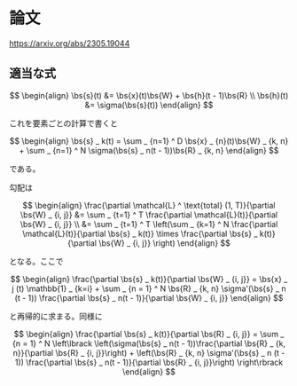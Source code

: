 # 論文

<https://arxiv.org/abs/2305.19044> $\newcommand{\bs}{\boldsymbol}$

## 適当な式

$$
\begin{align}
\bs{s}(t) &= \bs{x}(t)\bs{W} + \bs{h}(t - 1)\bs{R} \\
\bs{h}(t) &= \sigma(\bs{s}(t))
\end{align}
$$

これを要素ごとの計算で書くと

$$
\begin{align}
\bs{s} _ k(t) = \sum _ {n=1} ^ D \bs{x} _ {n}(t)\bs{W} _ {k, n} + \sum _ {n=1} ^ N \sigma(\bs{s} _ n(t - 1))\bs{R} _ {k, n}
\end{align}
$$

である。

勾配は

$$
\begin{align}
\frac{\partial \mathcal{L} ^ \text{total} (1, T)}{\partial \bs{W} _ {i, j}} &= \sum _ {t=1} ^ T \frac{\partial \mathcal{L}(t)}{\partial \bs{W} _ {i, j}} \\
&= \sum _ {t=1} ^ T \left(\sum _ {k=1} ^ N \frac{\partial \mathcal{L}(t)}{\partial \bs{s} _ k(t)} \times \frac{\partial \bs{s} _ k(t)}{\partial \bs{W} _ {i, j}} \right)
\end{align}
$$

となる。ここで

$$
\begin{align}
\frac{\partial \bs{s} _ k(t)}{\partial \bs{W} _ {i, j}} = \bs{x} _ j (t) \mathbb{1} _ {k=i} + \sum _ {n = 1} ^ N \bs{R} _ {k, n} \sigma'(\bs{s} _ n (t - 1)) \frac{\partial \bs{s} _ n(t - 1)}{\partial \bs{W} _ {i, j}}
\end{align}
$$

と再帰的に求まる。同様に

$$
\begin{align}
\frac{\partial \bs{s} _ k(t)}{\partial \bs{R} _ {i, j}} = \sum _ {n = 1} ^ N
\left\lbrack
  \left(\sigma(\bs{s} _ n(t - 1))\frac{\partial \bs{R} _ {k, n}}{\partial \bs{R} _ {i, j}}\right)
  +
  \left(\bs{R} _ {k, n} \sigma'(\bs{s} _ n (t - 1)) \frac{\partial \bs{s} _ n(t - 1)}{\partial \bs{R} _ {i, j}}\right)
\right\rbrack
\end{align}
$$
